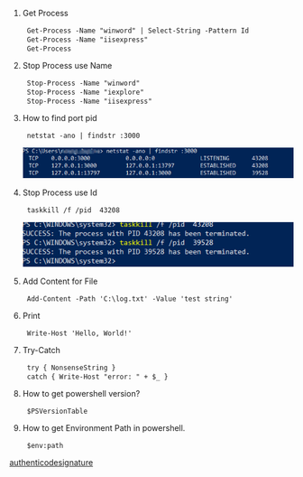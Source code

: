 1. Get Process

        Get-Process -Name "winword" | Select-String -Pattern Id
        Get-Process -Name "iisexpress"
        Get-Process

2. Stop Process use Name
   
        Stop-Process -Name "winword"
        Stop-Process -Name "iexplore"
        Stop-Process -Name "iisexpress"

3. How to find port pid

        netstat -ano | findstr :3000

    <img src="find_port_pid.png"> 

4. Stop Process use Id
   
        taskkill /f /pid  43208

    <img src="killpid.png">

5. Add Content for File

        Add-Content -Path 'C:\log.txt' -Value 'test string'

6. Print

        Write-Host 'Hello, World!'

7. Try-Catch

        try { NonsenseString }
        catch { Write-Host "error: " + $_ }

8. How to get powershell version?

        $PSVersionTable

9. How to get Environment Path in powershell.    

        $env:path

[authenticodesignature](https://docs.microsoft.com/en-us/powershell/module/microsoft.powershell.security/set-authenticodesignature)